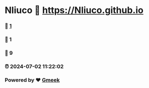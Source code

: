 # Nliuco :link: https://Nliuco.github.io 
### :page_facing_up: [1](https://Nliuco.github.io/tag.html) 
### :speech_balloon: 1 
### :hibiscus: 9 
### :alarm_clock: 2024-07-02 11:22:02 
### Powered by :heart: [Gmeek](https://github.com/Meekdai/Gmeek)
